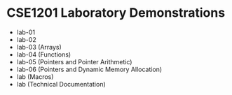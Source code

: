 # CSE1201 Laboratory Demonstrations

- lab-01
- lab-02
- lab-03 (Arrays)
- lab-04 (Functions)
- lab-05 (Pointers and Pointer Arithmetic)
- lab-06 (Pointers and Dynamic Memory Allocation)
- lab (Macros)
- lab (Technical Documentation)